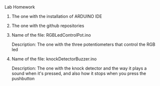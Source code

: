 Lab Homework
1. The one with the installation of ARDUINO IDE
2. The one with the github repositories
3. Name of the file: RGBLedControlPot.ino	 
   
   Description: The one with the three potentiometers that control the RGB led
4. Name of the file: knockDetectorBuzzer.ino
   
   Description: The one with the knock detector and the way it plays a sound when it's pressed, and also how it stops when you press the pushbutton
